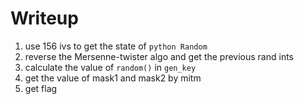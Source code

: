 # Writeup

1. use 156 ivs to get the state of `python Random`
2. reverse the Mersenne-twister algo and get the previous rand ints
3. calculate the value of `random()` in `gen_key`
4. get the value of mask1 and mask2 by mitm
5. get flag

